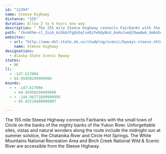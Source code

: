 ```yaml
---
id: "12394"
name: Steese Highway
distance: "155"
duration: Allow 3 to 4 hours one way
description: " The 155 mile Steese Highway connects Fairbanks with the small town of Circle on the banks of the mighty banks of the Yukon River. Unforgettable sites, vistas and natural wonders along the route includes the midnight sun at summer solstice."
path: "{knkKhm~c[_ZuiA_AcEkA{Fg@sDq[seDiFwh@yBuU_AuHuJue@{Oww@wA_GmAoEeB}EsCyF{BmDmD}D{zAc`AaK{G{E_EuHgJeHuMiFgM_GmMoHuRmFwQ}DmQwIwj@sMe{@oEoYmAwF}BwFmAoBuEeEgWsQiC}AwAg@aGcB{@y@q@eAk@gBa@mBeBeLe@yAk@uAcAkAoAg@iFgBwFeAiAg@mCeCiNaPw@a@a@KuAJg@`@{H|HuBpCeFhJy@dAw@Ts@Km@g@m@kA_@aBYsBEgBDaCLaBd@cCtCuLj@mEFmCAqBKyBSgBmDaV{@{Ew@mDw@oCqFmNc@mA{@qDqAcGsAyFs@eCqBsFmAeCaA{A}Vg^eCwDe@oA{@}CcA_GaCwPgAuGOi@i@oAe@i@y@g@_AZaAz@u@fBiGlWsFhTg@lCStBKpBCtBH~BR~BnCdNJnAH`CC`BSfDWtAyCbMa@vAaA~B}@lBuAxBeApAaM|JkCdA}Fl@}@\\mA|B_@fBYpBGxCL`m@AfAOjD_@~Du@zEc@`BmAbD{AxBy@x@uLrFo@NoBDkA]mDsByBaBaAkAkAyBaAuCcBuGmA_EkAyBwDiEe@{@i@eB[iBQeBEyBAeIEmFKcB_@gFm@cEkDsLaAoEs@kEkEc_@i@qDq@yBaFyJs@iCYyBiBc]{@mJmA{IeAiFmCwJkDeHgAgBgCcD_DiC{HcFkAqAgAcC_AoDmA}FkAyDeCeGuIyQ{BkEyB{CmCkCqCwAcTqHu@Qy@DoA\\gBbAcLpK_DvDiKdOqB|DsBhFyAnEkB~HyAbI_YjlBiKvs@cOrbAiA|IiFdg@q@tFgHlg@y@zEaAfFkBxH{Rds@oIdZeAxBaAzAeA`AsA|@wAh@aBN_BOoCeA}`@}VyFeEaCiCgCyD}AaDoA}CkAeDy@qCy@wCeBkIgAwH_AuIY_EYiEWcF[wL]mdAGyJQwGa@yI_@_GuG_v@yG_u@kAoI}ZyeBcKao@oNm}@mAkLw@qLgAwXk@kKwK{mAgNwzAcA}IoH_f@oK_q@{B{O_@gD]yD[sFcBo^e@cPm@}g@SqGm@sFmAyEeBuDaQyOsA{ByAcEgAwFwCeUyQi}A{OiqAcA}Hm@uDs@oCmAaDuQyZkBmDyBeFyOoc@eJwVuDyIgPq]aC{GyCeLsAoGgBcHeBmF{Wau@i@iA}@iA{@e@_AY}@Gk@DwBdA}JtIcGzEmEdEaBb@sChAyEyBeDuEaD}L_BaLmA}J{Omw@mFaTg@oG]aJaDsm@wAw^aBmWYqCuGk`@_Ima@q@}CuHuZsAkCkBsBgBiEoK{WmBsHQkBM{DF_Ce@uEwIev@mH}TmCqFmCgNkBcQeDo]gAaUk@oF_AuEaBqRmDe\\eGce@U{Gg@aaBWuGmBuJ}@sGa@}Gq@}XReKbAyIrDgRf@aHPuMeAae@?mNr@aHjDoQjS_xAv@gPf@_OwBcn@oAoYDyGZ{HlAgS^gLG{[SeEyAsl@CeO{@}k@FoLdAwVlBoPvG_l@`@gLScd@}Asq@dC}vAs@_[gAiI_Eua@kFag@cEeb@wC{I{CcMoH}XwBqTYkPmAiMs@eQDsJeDwT{DuU{Dq^iAaMO{MIc[ViSLa\\_AuPsC_UsC{SeE{XoBiQ_AaMEcMjCun@nCuf@O_P_B}K_B}HeDiNgFo^sBmR_BoZ{AoUkA_TgAyZqDgm@cDme@q@a[sAyLwBaLcK_d@yDaUyGeYwQsg@c_@e}@wSga@sFyY{Fy\\aDy[yCiK_G{[oBwTsD}o@wDer@g@wXcPc}AqCcUo@{Gk@qDy@cDgQi[gAqHs@cIoM}{Bm@_FyGaa@e@mDSgDS}FI}EH{G^eI`Daa@X}FJaKOgFOuC]wEiIkx@_CsXe@yOGuUs@_WkB{`@LmTp@{QzAwR|@ocAzBeUjBqLr@_N@qMwBgLyAiUb@eNhAyNeCoSkE{Zs@kMGuMSkJkAwM_FoOwFqN_IoQaB{IgOo|@{EySeAcNw@}TuCuNkFgPsEgPiFse@uI}cAsD{t@k@iYrAcVzCaZhDgi@nCo^lJiu@v@{OEwJWeGyAgQsCqQsJi_@cOsv@oJij@wAiUiB_TIoOpA_SlC_Ua@iLwAgR[}\\zAefBj@{WlAwNrF}\\p^g~@nAsHj@sJaAyQeDc]kEui@oGiNaDqMmAoUaJq_CkC}VcK{f@yMim@gCoIgJoOcZ}i@cJ{OkD}Kg@iIe@eLkAwIcD{NeF}ImCQcNkEkNqPcEkPaCaLmFeKaXil@yHmFmSmLqFyFePi[w`@qbAsFuQmCsPed@upDmEsToGuPwBuH{@gO@}QxBeX~@{MX{O?iQ_AsUoD{_@kEe^e@}Px@kVvAsJFs_Ba@}l@mAyUy@k\\k@{j@l@yWGwh@UkRmCuYoBgX_F{h@sD_\\Gqh@i@uKoB{TaBwOeCkIqDgBiHeByEiFyFwJ}C}C_DeJgEiWeEa\\sAmLmB}FgFiMyBsHsCmP}BuTU{[lCi[jAmW_BsNyJ{h@oAyUoDcUgGsR}NqQuGeLoJiAsF~CwHhJcCeCkCcKd@wKjBeJh@aEd@kHRkKg@mMiDyReFqPaKyRuJ}LmFu@_GtBaFEsEoIuHgPuM}\\s@_GZ}J|A_EtJiIj@uEFcJsAgHwC{MoBmMe@}OmCmSyFaFcK}JeIuLaFkL_BmNVwRfCeX~DuWtEo]x@}Z?qZsD{\\{Gme@aNey@oIum@eF}q@mFqh@}Dcp@`@{gAz@wV|Csa@xAeYdAqs@tAsp@EeQj@cOrDej@hMeqBjEom@zDaz@eComAoAa~A}AmxAv@o[vH{X~@wKv@cGlE_GfLiRtI}OrDuZjN{i@VeHAkIk@iI_B_EmG_MoJcKeH}RoPcfAcDih@{Q{~AeKen@{L}iAaAmr@D}h@xEu}@hBkf@?mEUyGmGq\\yKkj@cFkq@yAy`@c@c`@}Be^wJqb@gGu^yOoa@ePcWwKqRmEgFmJsNeIcWwKcl@gKmy@cVkm@yBqA{AiGkAkKw@wLGoWQwNuDsi@oIwf@_FgYuCw^?}F`B}x@RuPDgMYwHs@iO_AeLeCoQiIg`@gK}e@sDkYsNq_AcJ}ZsHsYuBmOeAwSqDsQsB{CuB{@qCOaCbAqQpReIrDuGV{IeCsDmCwCmGiHyUyEcUuAgFeDsFqFoGcEyBeC[aG`EkBRmGs@mEgBaDgG_C}JkYk~AUiDQcELqNWkC{AcHqAaEyA{BmF_EiAqA_E}JwAkCeJoI_Bg@yRaBkKDyKhCuElBm@@e@g@_@aAQ{AqAoOmDiOm@mBs@_Am]s_@sV{x@y@cEuDig@yAsHgK_d@a@kCqD_ZSsDEkFdAiURaXA_gAx@k^zA{Sx@}HKkEcEyUy@eGcByRsAuI{BiIgFgOuHoUkDcP_@kDSiH?aNYuGsAmSiA_p@}Ds~@_@oYKuj@Syk@yAc`@wAcYiHoq@gJwe@mDgLkHyP}E{SsC_P}BcIaJyTqRsk@{Ok\\{GoKcLgLsGmKeFiLiEqLgEsPoC_NiBqPq@kMaC{|@E}LJcEXmD`@uBpAaFnBeHX}ATyBlCu}AKwTs@oSqAqZiJcmA{Eoe@a[adCsEyTi@uEQoEq@sdAg@cM_Cah@y@m_@m@kj@e@}[_@{K_IojAuBma@s@}VIwb@Osi@w@avAuBgn@mAqr@Eyg@W_`@Fi^bCgh@Dsp@EaBk@}MgDcj@yFay@kA}N{Ceh@YqTCwXOag@y@}VsF}d@w@_K{DiZkDqYsB_[GoU\\wI\\sNdBkTrBiSpAeVc@}\\uAe^_@_LkDa^{@qDgGeSQqAOeD}@}K?sBFmBjBaJR{KPyM`A_U\\uKEaVjAoOb@{NTgI`@y_@QeKUyGqDme@M{KmAc[{GgRsGyUsF_WaMwv@kDcS{AyGsEyWkVcuAuJyp@aGap@mM{rBsBcrBlAmjAp@kmAXmfALiOQcbAuBkk@_Fqj@oJ_y@gPmpAwOeqAsF{f@uE}`@qByh@s@aXmBej@eBi_@eAs`@uAqd@cAao@XmT|@s_@x@sTS_Ls@uKkC_QuK_q@}CoWgCmk@YcQH}h@]kH_@cGs@kGwAwEiEcKkF_Ke[uf@iMwVqAwEoGqX_C{QgBwXgCeLeEgL_@oBa@gEkA{QYcBwXmg@oPoM{JcOaKmg@eK}Xy@eEOyN?sMKqC]uCqDuJuOkVi\\e\\_AiAgAyDeIkX{DcOeCyDcCc@eDdA}Ar@uDfJkAr@kUf@aWjGm@Ky@i@gKsMyA{AoEqAoKJ{]gNm`@ih@yaAwj@e`@so@gNyQ_AmBo@{ByC}N_BkGgAqB{KkMgGQcClBoG|OsE`B_B}@uB{Dy@uGIiKOuObBg\\McGYkCgAkDq@c@g@EeDdAaBKmBwAaM{TgGuM_FkQkB{KE{KXeXbAeZ|KihAPcKSuIg@qOwHkcBsA_cA[qGaM_wAKcCE}ClB_^GiW]uEiAsFmH_PsGuWmDcK{CkE_AIo@lA}DbNiBxCu@FgBuGw@sL_CiSaA{CwAa@oCv@aAxBsCzQo@pEs@fB{@AmAuA_EkKwCeFiFeIwB_Ja@}EMyLi@eDo@kCmGeR_GgMm@q@gAEyBzC_B\\}Ai@cAy@eAsD_D}\\oGwa@mEab@yCoQeAwDgFcImGyLsCqIeF_XiAiSwAoG{AoBgE}@cAu@kAmDqFqVgFiOeCJi@]a@qBGuBRwCFmEQiI{@iHgHi^iHgAe@sG^iF~@oDLeHWuEyCsTiDuCkAAuA|AqAdEYCq@o@k@{AaBqIe@wAuCqDyCeK{AgR_BeCw@Ow@vAaDlMm@z@q@Ds@eA{@kCeEgYuGoPqX_m@cDyDcA[}@`@mDhCeCtDiAnCk@lDsA|FYh@SJ]a@YmAqAkH{@}F?aAJy@lDaJl@cCPiCQgVY}E_A_IAkBXiCx@gOFiCKy[mD{]_AyBcByCy@eCOkCh@iDHeEEeBqI{kASuBYiAsHaNq@cBq@kDiBgXKiBEkD_@qCaAeDkBsAs@sBFwJGeASi@mAeBk@yB_Di]sDiQeCmFg@Qg@PqA|AmAQq@iCuBe^YuByM{h@iBoEcB]m@JaE|CiQdLcSrFySzA{D}AuQoSaa@_FgCoA}H{F}DeCgLeJaFeC_CmBsBmDaN}`@sAuAyAg@uKeAs@Ss@s@k@_Aq@mBs@uC{@cEUm@"
websites:
  - url: "http://www.dot.state.ak.us/stwdplng/scenic/byways-steese.shtml"
    name: Steese Highway
designations:
  - Alaska State Scenic Byway
states:
  - AK
ll:
  - -147.617004
  - 64.95950299999998
bounds:
  - - -147.617004
    - 64.95950299999998
  - - -144.06771899999995
    - 65.82510400000007

---
```


<p>The 155 mile Steese Highway connects Fairbanks with the small town of Circle on the banks of the mighty banks of the Yukon River. Unforgettable sites, vistas and natural wonders along the route include the midnight sun at summer solstice, the Chatanika River and Circle Hot Springs. The White Mountains National Recreation Area and Birch Creek National Wild & Scenic River are accessible from the Steese Highway.</p>
